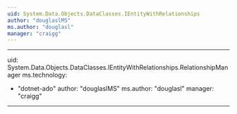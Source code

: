 ```yaml
---
uid: System.Data.Objects.DataClasses.IEntityWithRelationships
author: "douglaslMS"
ms.author: "douglasl"
manager: "craigg"
---
```


---
uid: System.Data.Objects.DataClasses.IEntityWithRelationships.RelationshipManager
ms.technology: 
  - "dotnet-ado"
author: "douglaslMS"
ms.author: "douglasl"
manager: "craigg"
---
